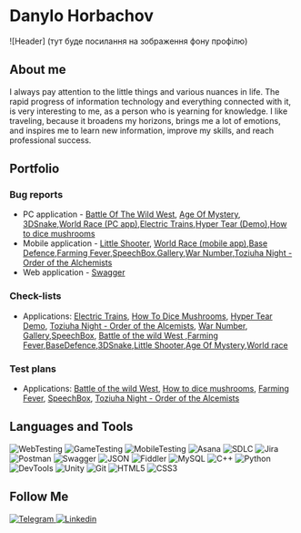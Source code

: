 # Danylo Horbachov
![Header] (тут буде посилання на зображення фону профілю)

## About me
I always pay attention to the little things and various nuances in life. The rapid progress of information technology and everything connected with it, is very interesting to me, as a person who is yearning for knowledge. I like traveling, because it broadens my horizons, brings me a lot of emotions, and inspires me to learn new information, improve my skills, and reach professional success. 

## Portfolio 

### Bug reports 
- PC application - [Battle Of The Wild West](https://trello.com/invite/b/2MTMYX6k/ATTIa10755cf6521d7ed8c81bd218e183010DCCC48CB/battle-of-the-wild-west), [Age Of Mystery](https://trello.com/invite/b/Rfb3nUHh/ATTIeeee2723e80fda6afe0704a2fc045e01B48F4787/age-of-mystery), [3DSnake](https://trello.com/invite/b/qf0vzEv4/ATTI4c41df02e189ffe8e0300f29240a53303B933F62/3dsnake),[World Race (PC app)](https://trello.com/invite/b/AAOjlJUE/ATTIae8b07556bc6d2e3c0e357f15d5d2ad7AF313168/world-race-pc-app),[Electric Trains](https://trello.com/invite/b/VoPEbNYI/ATTIddc73cda1503537a05f3390e6345cc6a574DCAFF/electric-trains),[Hyper Tear (Demo)](https://trello.com/invite/b/EToM6r8S/ATTI5ff9c3367ab05cd596aa447d92f47ab739CCCDAE/hyper-tear-demo),[How to dice mushrooms](https://trello.com/invite/b/Wh9uQeDy/ATTI4e4939c153c21e2acfbb4ce8bb005a6fD6938CFA/how-to-dice-mushrooms)
- Mobile application - [Little Shooter](https://trello.com/invite/b/WLB0iy1q/ATTIe4ed79a80ee8e6cde2b4c0b570819bb2992A8C57/little-shooter), [World Race (mobile app)](https://trello.com/invite/b/C1QG886n/ATTI4faf19c96ccbee4310d1468042ffbccdFBB6A535/world-race-mobile-app),[Base Defence](https://trello.com/invite/b/1Jxn9ioX/ATTIc0357d2a44376a88f4594b8fefbf0e2b772404C7/basedefence),[Farming Fever](https://trello.com/invite/b/aoyVtDaO/ATTI14c2e921b0ec10a376d7832f7094f560F0CBD37B/farming-fever),[SpeechBox](https://trello.com/invite/b/MBasLzqG/ATTI77e54766a5771a4a34356d1de0a8fb02B8A097EB/speechbox),[Gallery](https://trello.com/invite/b/Bo15W1mM/ATTI78d64f1cd1c6801c1593fe64c02ef52896AF422B/gallery),[War Number](https://trello.com/invite/b/AMs175yw/ATTI72843a314169267262df5bce294099c4BF6E71DF/war-number),[Toziuha Night - Order of the Alchemists](https://trello.com/invite/b/qmsQgLic/ATTI9710a0e740b133abc72eaba218385be163243F91/toziuha-night)
- Web application - [Swagger](https://trello.com/invite/b/tdYuE7RB/ATTI385f48f077ba9dc22c0b902689b9ca78D079DDC8/swagger)

### Check-lists
- Applications: [Electric Trains](https://docs.google.com/spreadsheets/d/1eKgekexjgPSXDFRqwilG_iCJxAy3g3yVuMFEdDR_KKs/edit?usp=drive_link),  [How To Dice Mushrooms](https://docs.google.com/spreadsheets/d/1V2tOlphTcBOmtoXbGNBiZVj3Gs-VY35oDsJA5OxLuKU/edit?usp=drive_link),  [Hyper Tear Demo](https://docs.google.com/spreadsheets/d/1PuBPWU7GduCV57UgoUEN318ERkb1KaV69S_ygl0imfo/edit?usp=drive_link),  [Toziuha Night - Order of the Alcemists](https://docs.google.com/spreadsheets/d/1Je6ICp7TI0Pfau79liR7i6a-N7ANzrpEp02gw2Z86Ak/edit?usp=drive_link), [War Number](https://docs.google.com/spreadsheets/d/10HZKVXn87wzNu-YrA7PA4Qt51eHzBs_xD8NUYuy9VUg/edit?usp=drive_link), [Gallery](https://docs.google.com/spreadsheets/d/1-ac5EkM5VyyCOrgT-ldD3thQpTQWLW1OaFl0ybQCm2I/edit?usp=drive_link),[SpeechBox](https://docs.google.com/spreadsheets/d/1xkN8JtCmM_eTo4oFMoinxGdO55KE23pOZzilRfyabQk/edit?usp=drive_link), [Battle of the wild West ](https://docs.google.com/spreadsheets/d/1MLfhTvM7uYPVREJ5jKI2nkCPNUaOqNmiW4qL8RyYGEA/edit?usp=drive_link),[Farming Fever](https://docs.google.com/spreadsheets/d/1XLw7DcjMrlKM3OeyZ4lHrqdQo3PnH4TQTfV7Efb1XLM/edit?usp=drive_link),[BaseDefence](https://docs.google.com/spreadsheets/d/18RfzbPeLsWzZcvAvl9_Q0an6VXeqaS1R1WDJJL6Oqxw/edit?usp=drive_link),[3DSnake](https://docs.google.com/spreadsheets/d/16fGtKJm_aGj7P5lFt4XQU0UguN66DNqOrj-nw6MPiV8/edit?usp=drive_link),[Little Shooter](https://docs.google.com/spreadsheets/d/11Us8PEh3T-GWiPvX8X1cDQu3H9ER178_QzXK_vUmrR8/edit?usp=drive_link),[Age Of Mystery](https://docs.google.com/spreadsheets/d/1SxK0UOVGEYJU-nES_Ep28JRpzaqRs_EBcCg2b6bCIJk/edit?usp=drive_link),[World race](https://docs.google.com/spreadsheets/d/1cj92NW1x0hceCXHzLQdCcrUkY7LwUs-DGnoTdaDykn0/edit?usp=drive_link)

### Test plans 
- Applications: [Battle of the wild West](https://docs.google.com/document/d/15Ep-aSfv2vnOrtvZhikJ8zOcY5T-fdPOi2WFTe9ZDyk/edit?usp=drive_link),  [How to dice mushrooms](https://docs.google.com/document/d/1mLDAc8sZIBNuyveHcJiHMGL8LNQr4RYHA6yYZeEy2Ds/edit?usp=drive_link),  [Farming Fever](https://docs.google.com/document/d/1x1fKh0d0IrJVpvfyfrL119n3Cb9_25WjTfUcqcKlOQk/edit?usp=drive_link),
  [SpeechBox](https://docs.google.com/document/d/1BPaWsoaTTlE0MGt0WQ4-lVuRew60OPd2UIZUVpgMEnk/edit?usp=drive_link),  [Toziuha Night - Order of the Alcemists](https://docs.google.com/document/d/1AP0Eaqtt5c0uwp7_Ho0PD-pMx7Qk8kD-FFI7PZxxSGY/edit?usp=drive_link)


## Languages and Tools
![WebTesting](https://img.shields.io/badge/-WebTesting-556AC1?style=for-the-badge&logo=WebTesting&logoColor=556AC1)
![GameTesting](https://img.shields.io/badge/-GameTesting-FAB000?style=for-the-badge&logo=GameTesting&logoColor=FAB000)
![MobileTesting](https://img.shields.io/badge/-MobileTesting-4592C1?style=for-the-badge&logo=MobileTesting&logoColor=4592C1)
![Asana](https://img.shields.io/badge/-Asana-363639?style=for-the-badge&logo=Asana&logoColor=F06A6A)
![SDLC](https://img.shields.io/badge/-SDLC-A4BEF1?style=for-the-badge&logo=SDLC&logoColor=A4BEF1)
![Jira](https://img.shields.io/badge/-Jira-629FF6?style=for-the-badge&logo=Jira&logoColor=166BE0)
![Postman](https://img.shields.io/badge/-Postman-D7D0AD?style=for-the-badge&logo=Postman&logoColor=FB7C29)
![Swagger](https://img.shields.io/badge/-Swagger-173648?style=for-the-badge&logo=Swagger&logoColor=8BB600)
![JSON](https://img.shields.io/badge/-JSON-B2B2B2?style=for-the-badge&logo=JSON&logoColor=393939)
![Fiddler](https://img.shields.io/badge/-Fiddler-2B6D05?style=for-the-badge&logo=Fiddler&logoColor=2B6D05)
![MySQL](https://img.shields.io/badge/-MySQL-5181A2?style=for-the-badge&logo=MySQL&logoColor=00337E)
![C++](https://img.shields.io/badge/-C++-659AD2?style=for-the-badge&logo=C%2b%2b&logoColor=004482)
![Python](https://img.shields.io/badge/-Python-254A6B?style=for-the-badge&logo=Python&logoColor=FFE56A)
![DevTools](https://img.shields.io/badge/-DevTools-266EE4?style=for-the-badge&logo=DevTools&logoColor=266EE4)
![Unity](https://img.shields.io/badge/-Unity-757879?style=for-the-badge&logo=Unity&logoColor=000000)
![Git](https://img.shields.io/badge/-Git-181617?style=for-the-badge&logo=Git&logoColor=F0F0F0)
![HTML5](https://img.shields.io/badge/-HTML5-3A3B3D?style=for-the-badge&logo=HTML5&logoColor=64C18)
![CSS3](https://img.shields.io/badge/-CSS3-254ADC?style=for-the-badge&logo=CSS3&logoColor=2094EF)




## Follow Me
[ ![Telegram](https://img.shields.io/badge/-Telegram-30A5D8?style=for-the-badge&logo=Telegram&logoColor=F6F9FA) ](https://t.me/Gordaniel)
[ ![Linkedin](https://img.shields.io/badge/-Linkedin-0A66C2?style=for-the-badge&logo=Linkedin&logoColor=FFFFFF) ](https://www.linkedin.com/in/danylo-horbachov/)
